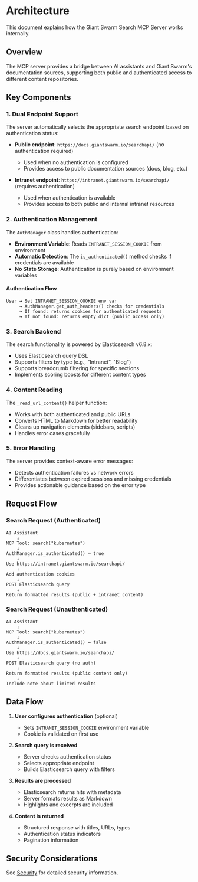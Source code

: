 # Architecture

This document explains how the Giant Swarm Search MCP Server works internally.

## Overview

The MCP server provides a bridge between AI assistants and Giant Swarm's documentation sources, supporting both public and authenticated access to different content repositories.

## Key Components

### 1. Dual Endpoint Support

The server automatically selects the appropriate search endpoint based on authentication status:

- **Public endpoint**: `https://docs.giantswarm.io/searchapi/` (no authentication required)
  - Used when no authentication is configured
  - Provides access to public documentation sources (docs, blog, etc.)
  
- **Intranet endpoint**: `https://intranet.giantswarm.io/searchapi/` (requires authentication)
  - Used when authentication is available
  - Provides access to both public and internal intranet resources

### 2. Authentication Management

The `AuthManager` class handles authentication:

- **Environment Variable**: Reads `INTRANET_SESSION_COOKIE` from environment
- **Automatic Detection**: The `is_authenticated()` method checks if credentials are available
- **No State Storage**: Authentication is purely based on environment variables

#### Authentication Flow

```
User → Set INTRANET_SESSION_COOKIE env var
     → AuthManager.get_auth_headers() checks for credentials
     → If found: returns cookies for authenticated requests
     → If not found: returns empty dict (public access only)
```

### 3. Search Backend

The search functionality is powered by Elasticsearch v6.8.x:

- Uses Elasticsearch query DSL
- Supports filters by type (e.g., "Intranet", "Blog")
- Supports breadcrumb filtering for specific sections
- Implements scoring boosts for different content types

### 4. Content Reading

The `_read_url_content()` helper function:

- Works with both authenticated and public URLs
- Converts HTML to Markdown for better readability
- Cleans up navigation elements (sidebars, scripts)
- Handles error cases gracefully

### 5. Error Handling

The server provides context-aware error messages:

- Detects authentication failures vs network errors
- Differentiates between expired sessions and missing credentials
- Provides actionable guidance based on the error type

## Request Flow

### Search Request (Authenticated)

```
AI Assistant
    ↓
MCP Tool: search("kubernetes")
    ↓
AuthManager.is_authenticated() → true
    ↓
Use https://intranet.giantswarm.io/searchapi/
    ↓
Add authentication cookies
    ↓
POST Elasticsearch query
    ↓
Return formatted results (public + intranet content)
```

### Search Request (Unauthenticated)

```
AI Assistant
    ↓
MCP Tool: search("kubernetes")
    ↓
AuthManager.is_authenticated() → false
    ↓
Use https://docs.giantswarm.io/searchapi/
    ↓
POST Elasticsearch query (no auth)
    ↓
Return formatted results (public content only)
    ↓
Include note about limited results
```

## Data Flow

1. **User configures authentication** (optional)
   - Sets `INTRANET_SESSION_COOKIE` environment variable
   - Cookie is validated on first use

2. **Search query is received**
   - Server checks authentication status
   - Selects appropriate endpoint
   - Builds Elasticsearch query with filters

3. **Results are processed**
   - Elasticsearch returns hits with metadata
   - Server formats results as Markdown
   - Highlights and excerpts are included

4. **Content is returned**
   - Structured response with titles, URLs, types
   - Authentication status indicators
   - Pagination information

## Security Considerations

See [Security](./security.md) for detailed security information.

